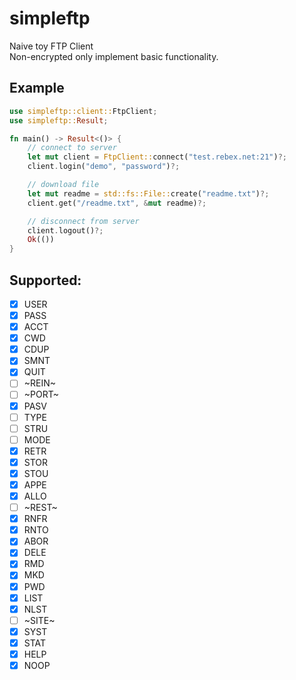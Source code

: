 # simpleftp
Naive toy FTP Client  </br>
Non-encrypted only implement basic functionality.

## Example
``` rs
use simpleftp::client::FtpClient;
use simpleftp::Result;

fn main() -> Result<()> {
    // connect to server
    let mut client = FtpClient::connect("test.rebex.net:21")?;
    client.login("demo", "password")?;

    // download file
    let mut readme = std::fs::File::create("readme.txt")?;
    client.get("/readme.txt", &mut readme)?;

    // disconnect from server
    client.logout()?;
    Ok(())
}

```
## Supported:
- [x] USER
- [x] PASS
- [x] ACCT
- [x] CWD
- [x] CDUP
- [x] SMNT
- [x] QUIT
- [ ] ~REIN~
- [ ] ~PORT~ 
- [x] PASV
- [ ] TYPE
- [ ] STRU
- [ ] MODE
- [x] RETR
- [x] STOR
- [x] STOU
- [x] APPE
- [x] ALLO
- [ ] ~REST~
- [x] RNFR
- [x] RNTO
- [x] ABOR
- [x] DELE
- [x] RMD
- [x] MKD
- [x] PWD
- [x] LIST
- [x] NLST
- [ ] ~SITE~
- [x] SYST
- [x] STAT
- [x] HELP
- [x] NOOP
